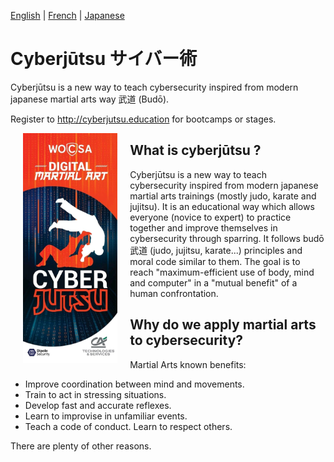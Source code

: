 

[English](/) | [French](/langs/fr_FR/) | [Japanese](/langs/ja_JP/)

# Cyberjūtsu サイバー術
Cyberjūtsu is a new way to teach cybersecurity inspired from modern japanese martial arts way 武道 (Budō).

Register to http://cyberjutsu.education for bootcamps or stages.

<img align="left" width="30%" height="30%" src="./img/cyberjutsu_banner.jpeg"  style="vertical-align:middle;margin:0px 20px">

## What is cyberjūtsu ?

Cyberjūtsu is a new way to teach cybersecurity inspired from modern japanese martial arts trainings (mostly judo, karate and jujitsu). It is an educational way which allows everyone (novice to expert) to practice together and improve themselves in cybersecurity through sparring. It follows budō 武道 (judo, jujitsu, karate...) principles and moral code similar to them. The goal is to reach "maximum-efficient use of body, mind and computer" in a "mutual benefit" of a human confrontation.

## Why do we apply martial arts to cybersecurity?

Martial Arts known benefits:
* Improve coordination between mind and movements. 
* Train to act in stressing situations. 
* Develop fast and accurate reflexes. 
* Learn to improvise in unfamiliar events. 
* Teach a code of conduct. Learn to respect others. 
  
There are plenty of other reasons.




